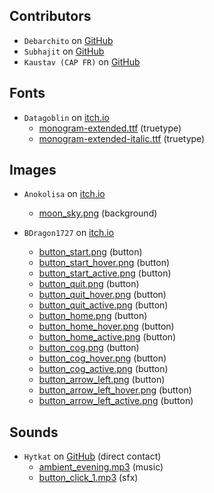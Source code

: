## Contributors

- `Debarchito` on [GitHub](https://github.com/debarchito)
- `Subhajit` on [GitHub](https://github.com/HappySR)
- `Kaustav (CAP FR)` on [GitHub](https://github.com/kaustav-sol)

## Fonts

- `Datagoblin` on [itch.io](https://datagoblin.itch.io/monogram)
    - [monogram-extended.ttf](fonts/monogram-extended.ttf) (truetype)
    - [monogram-extended-italic.ttf](fonts/monogram-extended-italic.ttf) (truetype)

## Images

- `Anokolisa` on [itch.io](https://anokolisa.itch.io/moon-graveyard)
    - [moon_sky.png](images/backgrounds/moon_sky.png) (background)

- `BDragon1727` on [itch.io](https://bdragon1727.itch.io/basic-pixel-gui-and-buttons-pack-2)
    - [button_start.png](images/ui/button_start.png) (button)
    - [button_start_hover.png](images/ui/button_start_hover.png) (button)
    - [button_start_active.png](images/ui/button_start_active.png) (button)
    - [button_quit.png](images/ui/button_quit.png) (button)
    - [button_quit_hover.png](images/ui/button_quit_hover.png) (button)
    - [button_quit_active.png](images/ui/button_quit_active.png) (button)
    - [button_home.png](images/ui/button_home.png) (button)
    - [button_home_hover.png](images/ui/button_home_hover.png) (button)
    - [button_home_active.png](images/ui/button_home_active.png) (button)
    - [button_cog.png](images/ui/button_cog.png) (button)
    - [button_cog_hover.png](images/ui/button_cog_hover.png) (button)
    - [button_cog_active.png](images/ui/button_cog_active.png) (button)
    - [button_arrow_left.png](images/ui/button_arrow_left.png) (button)
    - [button_arrow_left_hover.png](images/ui/button_arrow_left_hover.png) (button)
    - [button_arrow_left_active.png](images/ui/button_arrow_left_active.png) (button)

## Sounds

- `Hytkat` on [GitHub](https://github.com/Hytkat) (direct contact)
    - [ambient_evening.mp3](sounds/music/ambient_evening.mp3) (music)
    - [button_click_1.mp3](sounds/sfx/button_click_1.mp3) (sfx)
